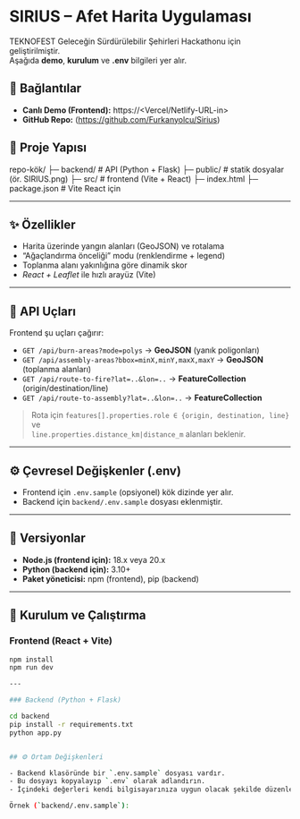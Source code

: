 # SIRIUS – Afet Harita Uygulaması

TEKNOFEST Geleceğin Sürdürülebilir Şehirleri Hackathonu için geliştirilmiştir.  
Aşağıda **demo**, **kurulum** ve **.env** bilgileri yer alır.

## 🔗 Bağlantılar
- **Canlı Demo (Frontend):** https://<Vercel/Netlify-URL-in>  
- **GitHub Repo:** (https://github.com/Furkanyolcu/Sirius)



## 🧱 Proje Yapısı
repo-kök/
├─ backend/ # API (Python + Flask)
├─ public/ # statik dosyalar (ör. SIRIUS.png)
├─ src/ # frontend (Vite + React)
├─ index.html
├─ package.json # Vite React için


---

## ✨ Özellikler
- Harita üzerinde yangın alanları (GeoJSON) ve rotalama
- “Ağaçlandırma önceliği” modu (renklendirme + legend)
- Toplanma alanı yakınlığına göre dinamik skor
- *React + Leaflet* ile hızlı arayüz (Vite)

---

## 🧪 API Uçları
Frontend şu uçları çağırır:
- `GET /api/burn-areas?mode=polys` → **GeoJSON** (yanık poligonları)
- `GET /api/assembly-areas?bbox=minX,minY,maxX,maxY` → **GeoJSON** (toplanma alanları)
- `GET /api/route-to-fire?lat=..&lon=..` → **FeatureCollection** (origin/destination/line)
- `GET /api/route-to-assembly?lat=..&lon=..` → **FeatureCollection**

> Rota için `features[].properties.role ∈ {origin, destination, line}` ve  
> `line.properties.distance_km|distance_m` alanları beklenir.

---

## ⚙️ Çevresel Değişkenler (.env)
- Frontend için `.env.sample` (opsiyonel) kök dizinde yer alır.  
- Backend için `backend/.env.sample` dosyası eklenmiştir.


---

## 🧰 Versiyonlar
- **Node.js (frontend için):** 18.x veya 20.x  
- **Python (backend için):** 3.10+  
- **Paket yöneticisi:** npm (frontend), pip (backend)

---

## 🚀 Kurulum ve Çalıştırma

### Frontend (React + Vite)
```bash
npm install
npm run dev

---

### Backend (Python + Flask)

cd backend
pip install -r requirements.txt
python app.py


## ⚙️ Ortam Değişkenleri

- Backend klasöründe bir `.env.sample` dosyası vardır.  
- Bu dosyayı kopyalayıp `.env` olarak adlandırın.  
- İçindeki değerleri kendi bilgisayarınıza uygun olacak şekilde düzenleyin.  

Örnek (`backend/.env.sample`):
